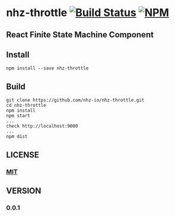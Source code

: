 # nhz-throttle [![Build Status][travis-image]][travis-url] [![NPM][npm-image]][npm-url]

## React Finite State Machine Component

## Install
```
npm install --save nhz-throttle
```

## Build
```
git clone https://github.com/nhz-io/nhz-throttle.git
cd nhz-throttle
npm install
npm start
...
check http://localhost:9000
...
npm dist
```

## LICENSE

### [MIT](LICENSE)

## VERSION
### 0.0.1

[travis-image]: https://travis-ci.org/nhz-io/nhz-throttle.svg
[travis-url]: https://travis-ci.org/nhz-io/nhz-throttle

[npm-image]: https://img.shields.io/npm/v/nhz-throttle.svg?style=flat
[npm-url]: https://www.npmjs.com/package/nhz-throttle
